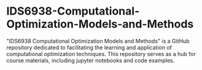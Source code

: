 # IDS6938-Computational-Optimization-Models-and-Methods
"IDS6938 Computational Optimization Models and Methods" is a GitHub repository dedicated to facilitating the learning and application of computational optimization techniques. This repository serves as a hub for course materials, including jupyter notebooks and code examples. 
